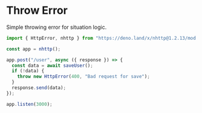 # Throw Error

Simple throwing error for situation logic.

```js
import { HttpError, nhttp } from "https://deno.land/x/nhttp@1.2.13/mod.ts";

const app = nhttp();

app.post("/user", async ({ response }) => {
  const data = await saveUser();
  if (!data) {
    throw new HttpError(400, "Bad request for save");
  }
  response.send(data);
});

app.listen(3000);
```
